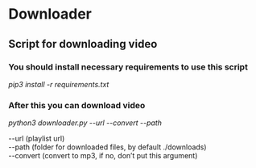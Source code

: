# Downloader
## Script for downloading video

### You should install necessary requirements to use this script

_pip3 install -r requirements.txt_

### After this you can download video

_python3 downloader.py --url --convert --path_

--url (playlist url)\
--path (folder for downloaded files, by default ./downloads)\
--convert (convert to mp3, if no, don’t put this argument)
